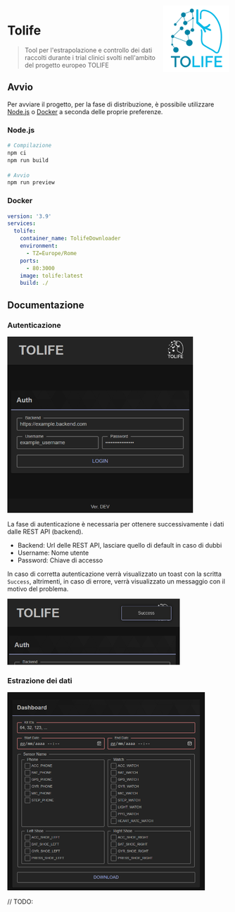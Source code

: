 <img src=./img/logo.png align=right height=150>

# Tolife

> Tool per l'estrapolazione e controllo dei dati raccolti durante i trial clinici svolti nell'ambito del progetto europeo TOLIFE


## Avvio

Per avviare il progetto, per la fase di distribuzione, è possibile utilizzare [Node.js](https://nodejs.org/) o [Docker](https://www.docker.com/) a seconda delle proprie preferenze.

### Node.js

```sh
# Compilazione
npm ci 
npm run build

# Avvio
npm run preview
```

### Docker

```yaml
version: '3.9'
services:
  tolife:
    container_name: TolifeDownloader
    environment:
      - TZ=Europe/Rome
    ports:
      - 80:3000
    image: tolife:latest
    build: ./
```

## Documentazione

### Autenticazione

<img src=./img/auth.png height=400>

La fase di autenticazione è necessaria per ottenere successivamente i dati dalle REST API (backend).

- Backend: Url delle REST API, lasciare quello di default in caso di dubbi
- Username: Nome utente
- Password: Chiave di accesso

In caso di corretta autenticazione verrà visualizzato un toast con la scritta `Success`, altrimenti, in caso di errore, verrà visualizzato un messaggio con il motivo del problema.

<img src=./img/toast.png height=150>

### Estrazione dei dati

<img src=./img/dashboard.png height=450>

// TODO: